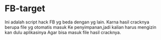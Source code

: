 # FB-target

Ini adalah script hack FB yg beda dengan yg lain.
Karna hasil cracknya berupa file yg otomatis masuk
Ke penyimpanan,jadi kalian harus mengizin kan dulu aplikasinya
Agar bisa masuk file hasil cracknya.
